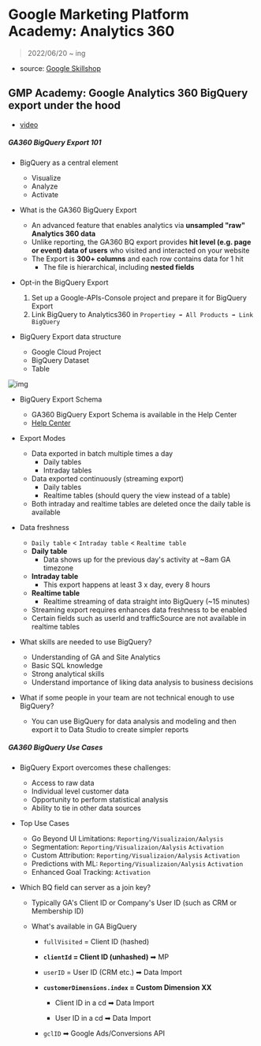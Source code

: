 # Google Marketing Platform Academy: Analytics 360

> 2022/06/20 ~ ing

- source: [Google Skillshop](https://skillshop.exceedlms.com/student/path/248735-google-marketing-platform-academy-analytics-360?sid=f5331f40-1ccb-4efd-972c-094a6d278ebe&sid_i=0)



## GMP Academy: Google Analytics 360 BigQuery export under the hood

- [video](https://youtu.be/SYsExluE2C0)



##### GA360 BigQuery Export 101

- BigQuery as a central element
  - Visualize
  - Analyze
  - Activate



- What is the GA360 BigQuery Export
  - An advanced feature that enables analytics via **unsampled "raw" Analytics 360 data**
  - Unlike reporting, the GA360 BQ export provides **hit level (e.g. page or event) data of users** who visited and interacted on your website
  - The Export is **300+ columns** and each row contains data for 1 hit
    - The file is hierarchical, including **nested fields**



- Opt-in the BigQuery Export
  1. Set up a Google-APIs-Console project and prepare it for BigQuery Export
  2. Link BigQuery to Analytics360 in `Propertiey ➡ All Products ➡ Link BigQuery`



- BigQuery Export data structure 
  - Google Cloud Project
  - BigQuery Dataset
  - Table

![img](https://miro.medium.com/max/1316/1*vpw5oZWBjzxSh-J_KiccRQ.png)



- BigQuery Export Schema
  - GA360 BigQuery Export Schema is available in the Help Center
  - [Help Center](https://support.google.com/analytics/answer/3437719?hl=en)



- Export Modes
  - Data exported in batch multiple times a day
    - Daily tables
    - Intraday tables
  - Data exported continuously (streaming export)
    - Daily tables
    - Realtime tables (should query the view instead of a table)
  - Both intraday and realtime tables are deleted once the daily table is available



- Data freshness
  - `Daily table` < `Intraday table` < `Realtime table`
  - **Daily table**
    - Data shows up for the previous day's activity at ~8am GA timezone
  - **Intraday table**
    - This export happens at least 3 x day, every 8 hours
  - **Realtime table**
    - Realtime streaming of data straight into BigQuery (~15 minutes)
  - Streaming export requires enhances data freshness to be enabled
  - Certain fields such as userId and trafficSource are not available in realtime tables



- What skills are needed to use BigQuery?
  - Understanding of GA and Site Analytics
  - Basic SQL knowledge
  - Strong analytical skills
  - Understand importance of liking data analysis to business decisions



- What if some people in your team are not technical enough to use BigQuery?
  - You can use BigQuery for data analysis and modeling and then export it to Data Studio to create simpler reports



##### GA360 BigQuery Use Cases

- BigQuery Export overcomes these challenges:
  - Access to raw data
  - Individual level customer data
  - Opportunity to perform statistical analysis
  - Ability to tie in other data sources



- Top Use Cases
  - Go Beyond UI Limitations: `Reporting/Visualizaion/Aalysis`
  - Segmentation: `Reporting/Visualizaion/Aalysis` `Activation`
  - Custom Attribution: `Reporting/Visualizaion/Aalysis` `Activation`
  - Predictions with ML: `Reporting/Visualizaion/Aalysis` `Activation`
  - Enhanced Goal Tracking: `Activation`



- Which BQ field can server as a join key?

  - Typically GA's Client ID or Company's User ID (such as CRM or Membership ID)

  - What's available in GA BigQuery

    - `fullVisited` = Client ID (hashed)

    - **`clientId` = Client ID (unhashed)** ➡ MP

    - `userID` = User ID (CRM etc.) ➡ Data Import

    - **`customerDimensions.index` = Custom Dimension XX**

      - Client ID in a cd ➡ Data Import

      - User ID in a cd ➡ Data Import

    - `gclID` ➡ Google Ads/Conversions API



